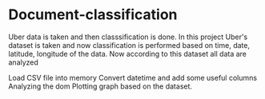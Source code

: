 # Document-classification
Uber data is taken and then classsification is done.
In this project Uber's dataset is taken and now classification is performed based on time, date, latitude, longitude of the data. Now according to this dataset all data are analyzed

Load CSV file into memory
Convert datetime and add some useful columns
Analyzing the dom
Plotting graph based on the dataset.
